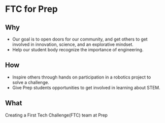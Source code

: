 # FTC for Prep

## Why

* Our goal is to open doors for our community, and get others to get involved in innovation, science, and an explorative mindset.
* Help our student body recognize the importance of engineering.

## How

* Inspire others through hands on participation in a robotics project to solve a challenge.
* Give Prep students opportunities to get involved in learning about STEM.

## What

Creating a First Tech Challenge(FTC) team at Prep

